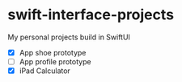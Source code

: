 # swift-interface-projects
My personal projects build in SwiftUI

- [x] App shoe prototype
- [ ] App profile prototype
- [x] iPad Calculator
